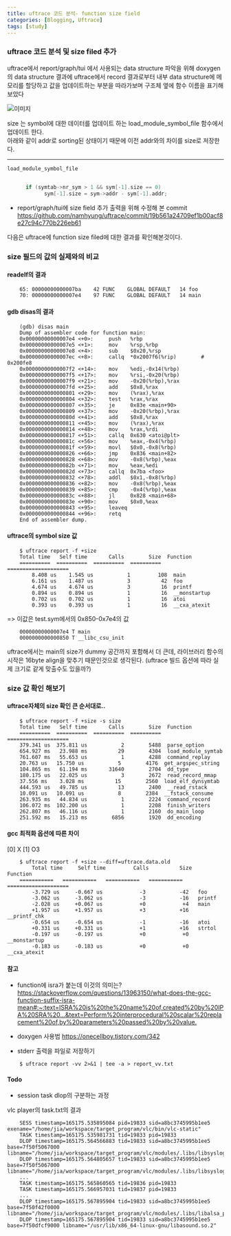 ```yaml
---
title: uftrace 코드 분석- function size field 
categories: [Blogging, Uftrace]
tags: [study]
---
```


### uftrace 코드 분석 및 size filed 추가 
uftrace에서 report/graph/tui 에서 사용되는 data structure 파악을 위해 doxygen의 data structure 결과에 uftrace에서 record 결과로부터 내부 data structure에 메모리를 할당하고 값을 업데이트하는 부분을 따라가보며 구조체 옆에 함수 이름을 표기해 보았다

 

![이미지](https://wendyisdream.github.io/assets/img/data_structures.png "uftrace data structures")



size 는 symbol에 대한 데이터를 업데이트 하는 load_module_symbol_file  함수에서 업데이트 한다.  
아래와 같이 addr로 sorting된 상태이기 때문에 이전 addr와의 차이를 size로 저장한다. 

---
``` c
load_module_symbol_file  
 

      if (symtab->nr_sym > 1 && sym[-1].size == 0)
            sym[-1].size = sym->addr - sym[-1].addr;
```

+ report/graph/tui에 size field 추가 출력을 위해 수정해 본 commit
<https://github.com/namhyung/uftrace/commit/19b561a24709ef1b00acf8e27c94c770b226eb61>


다음은 uftrace에 function size filed에 대한 결과를 확인해본것이다.

### size 필드의 값의 실제와의 비교
 
#### readelf의 결과
```console
    65: 00000000000007ba    42 FUNC    GLOBAL DEFAULT   14 foo  
    70: 00000000000007e4    97 FUNC    GLOBAL DEFAULT   14 main  
```

#### gdb disas의 결과
```console
    (gdb) disas main  
    Dump of assembler code for function main:  
    0x00000000000007e4 <+0>:     push   %rbp  
    0x00000000000007e5 <+1>:     mov    %rsp,%rbp  
    0x00000000000007e8 <+4>:     sub    $0x20,%rsp  
    0x00000000000007ec <+8>:     callq  *0x2007f6(%rip)        # 0x200fe8  
    0x00000000000007f2 <+14>:    mov    %edi,-0x14(%rbp)  
    0x00000000000007f5 <+17>:    mov    %rsi,-0x20(%rbp)  
    0x00000000000007f9 <+21>:    mov    -0x20(%rbp),%rax  
    0x00000000000007fd <+25>:    add    $0x8,%rax  
    0x0000000000000801 <+29>:    mov    (%rax),%rax  
    0x0000000000000804 <+32>:    test   %rax,%rax  
    0x0000000000000807 <+35>:    je     0x83e <main+90>  
    0x0000000000000809 <+37>:    mov    -0x20(%rbp),%rax  
    0x000000000000080d <+41>:    add    $0x8,%rax  
    0x0000000000000811 <+45>:    mov    (%rax),%rax  
    0x0000000000000814 <+48>:    mov    %rax,%rdi  
    0x0000000000000817 <+51>:    callq  0x630 <atoi@plt>  
    0x000000000000081c <+56>:    mov    %eax,-0x4(%rbp)  
    0x000000000000081f <+59>:    movl   $0x0,-0x8(%rbp)  
    0x0000000000000826 <+66>:    jmp    0x836 <main+82>  
    0x0000000000000828 <+68>:    mov    -0x8(%rbp),%eax  
    0x000000000000082b <+71>:    mov    %eax,%edi  
    0x000000000000082d <+73>:    callq  0x7ba <foo>  
    0x0000000000000832 <+78>:    addl   $0x1,-0x8(%rbp)  
    0x0000000000000836 <+82>:    mov    -0x8(%rbp),%eax  
    0x0000000000000839 <+85>:    cmp    -0x4(%rbp),%eax  
    0x000000000000083c <+88>:    jl     0x828 <main+68>  
    0x000000000000083e <+90>:    mov    $0x0,%eax  
    0x0000000000000843 <+95>:    leaveq  
    0x0000000000000844 <+96>:    retq  
    End of assembler dump.  
```

#### uftrace의 symbol size 값
```console
    $ uftrace report -f +size  
    Total time   Self time       Calls        Size  Function  
    ==========  ==========  ==========  ==========  ====================  
        8.408 us    1.545 us           1         108  main  
        6.161 us    1.487 us           3          42  foo  
        4.674 us    4.674 us           3          16  printf  
        0.894 us    0.894 us           1          16  __monstartup  
        0.702 us    0.702 us           1          16  atoi  
        0.393 us    0.393 us           1          16  __cxa_atexit  
```

=> 이값은 test.sym에서의 0x850-0x7e4의 값
```
    00000000000007e4 T main  
    0000000000000850 T __libc_csu_init  
```

uftrace에서는 main의 size가 dummy 공간까지 포함해서 더 큰데,
라이브러리 함수의 시작은 16byte align을 맞추기 때문인것으로 생각된다. (uftrace 빌드 옵션에 따라 실제 크기로 같게 맞출수도 있을까?)

  

### size 값 확인 해보기
#### uftrace자체의 size 확인 큰 순서대로..
```console
    $ uftrace report -f +size -s size  
    Total time   Self time       Calls        Size  Function  
    ==========  ==========  ==========  ==========  ====================  
    379.341 us  375.811 us           2        5488  parse_option  
    654.927 ms   23.988 ms          29        4304  load_module_symtab  
    761.607 ms   55.653 us           1        4288  command_replay  
    20.763 us   15.750 us           5        4176  get_argspec_string  
    104.865 ms   61.194 ms       31640        2704  dd_type  
    180.175 us   22.025 us           3        2672  read_record_mmap  
    37.556 ms    3.028 ms          15        2560  load_elf_dynsymtab  
    444.593 us   49.785 us          13        2400  __read_rstack  
    10.091 us   10.091 us           8        2384  __fstack_consume  
    263.935 ms   44.834 us           1        2224  command_record  
    106.072 ms  102.200 us           1        2208  finish_writers  
    262.807 ms   46.116 us           1        2160  do_main_loop  
    251.592 ms   15.213 ms        6856        1920  dd_encoding  
```

#### gcc 최적화 옵션에 따른 차이

[0] X [1] O3
```console
    $ uftrace report -f +size --diff=uftrace.data.old  
        Total time     Self time         Calls          Size   Function  
    ===========   ===========   ===========   ===========   ====================  
        -3.729 us     -0.667 us            -3           -42   foo  
        -3.062 us     -3.062 us            -3           -16   printf  
        -2.028 us     +0.067 us            +0            +4   main  
        +1.957 us     +1.957 us            +3           +16   __printf_chk  
        -0.654 us     -0.654 us            -1           -16   atoi  
        +0.331 us     +0.331 us            +1           +16   strtol  
        -0.197 us     -0.197 us            +0            +0   __monstartup  
        -0.183 us     -0.183 us            +0            +0   __cxa_atexit  
``` 

#### 참고 
+ function에 isra가 붙는데 이것의 의미는?
<https://stackoverflow.com/questions/13963150/what-does-the-gcc-function-suffix-isra-mean#:~:text=ISRA%20is%20the%20name%20of,created%20by%20IPA%20SRA%20...&text=Perform%20interprocedural%20scalar%20replacement%20of,by%20parameters%20passed%20by%20value.>


+ doxygen 사용법
<https://onecellboy.tistory.com/342>

 
+ stderr 출력을 파일로 저장하기
``` console
    $ uftrace report -vv 2>&1 | tee -a > report_vv.txt
```

#### Todo 

+ session task dlop의 구분하는 과정

vlc player의 task.txt의 결과
```
    SESS timestamp=165175.535895084 pid=19833 sid=a8bc3745995b1ee5 exename="/home/jia/workspace/target_program/vlc/bin/vlc-static" 
    TASK timestamp=165175.535981731 tid=19833 pid=19833
    DLOP timestamp=165175.564566883 tid=19833 sid=a8bc3745995b1ee5 base=7f50f5067000 libname="/home/jia/workspace/target_program/vlc/modules/.libs/libsyslog_plugin.so"
    DLOP timestamp=165175.564805657 tid=19833 sid=a8bc3745995b1ee5 base=7f50f5067000 libname="/home/jia/workspace/target_program/vlc/modules/.libs/libsyslog_plugin.so" 
    ...
    TASK timestamp=165175.565860565 tid=19836 pid=19833  
    TASK timestamp=165175.566957031 tid=19837 pid=19833  
    ...
    DLOP timestamp=165175.567895904 tid=19833 sid=a8bc3745995b1ee5 base=7f50f42f0000 libname="/home/jia/workspace/target_program/vlc/modules/.libs/libalsa_plugin.so"
    DLOP timestamp=165175.567895904 tid=19833 sid=a8bc3745995b1ee5 base=7f50dfcf9000 libname="/usr/lib/x86_64-linux-gnu/libasound.so.2"
```
